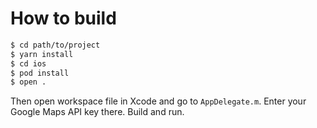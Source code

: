 # How to build

```bash
$ cd path/to/project
$ yarn install
$ cd ios
$ pod install
$ open .
``` 

Then open workspace file in Xcode and go to `AppDelegate.m`. Enter your Google Maps API key there.
Build and run.